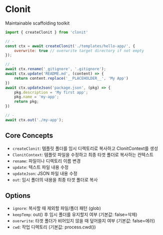 # Clonit

Maintainable scaffolding toolkit


```js
import { createClonit } from 'clonit'

// -
const ctx = await createClonit('./templates/hello-app/', {
	overwrite: true // overwrite target directory if not empty
}); 

// -
await ctx.rename('_gitignore', '.gitignore');
await ctx.update('README.md', (content) => {
	return content.replace('__PLACEHOLDER__', 'My App')
})
await ctx.updateJson('package.json', (pkg) => {
	pkg.description = 'My first app';
	pkg.name = 'my-app';
	return pkg;
})

// -
await ctx.out('./my-app');
```

## Core Concepts

- `createClonit`: 템플릿 폴더를 임시 디렉토리로 복사하고 ClonitContext를 생성
- `ClonitContext`: 템플릿 파일을 수정하고 최종 타겟 폴더로 복사하는 컨텍스트
- `rename`: 파일이나 디렉토리 이름 변경
- `update`: 텍스트 파일 내용 수정
- `updateJson`: JSON 파일 내용 수정
- `out`: 임시 폴더의 내용을 최종 타겟 폴더로 복사

## Options

- `ignore`: 복사할 때 제외할 파일/폴더 패턴 (glob)
- `keepTemp`: out() 후 임시 폴더를 유지할지 여부 (기본값: false=삭제)
- `overwrite`: 타겟 폴더가 비어있지 않을 때 덮어쓸지 여부 (기본값: false=에러)
- `cwd`: 작업 디렉토리 (기본값: process.cwd())

